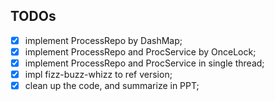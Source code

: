 ## TODOs

- [x] implement ProcessRepo by DashMap;
- [x] implement ProcessRepo and ProcService by OnceLock;
- [x] implement ProcessRepo and ProcService in single thread;
- [x] impl fizz-buzz-whizz to ref version;
- [x] clean up the code, and summarize in PPT;
